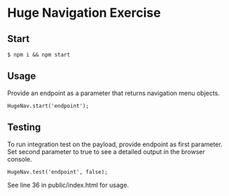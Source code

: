 # Huge Navigation Exercise

## Start

```
$ npm i && npm start
```

## Usage
Provide an endpoint as a parameter that returns navigation menu objects.
```
HugeNav.start('endpoint');
```

## Testing
To run integration test on the payload, provide endpoint as first parameter. Set second parameter to true to see a detailed output in the browser console.
```
HugeNav.test('endpoint', false);
```

See line 36 in public/index.html for usage.